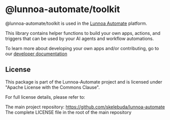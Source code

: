 # @lunnoa-automate/toolkit

@lunnoa-automate/toolkit is used in the [Lunnoa Automate](https://github.com/skelebuda/lunnoa-automate) platform.

This library contains helper functions to build your own apps, actions, and triggers that can be used by your AI agents and workflow automations.

To learn more about developing your own apps and/or contributing, go to our [developer documentation](https://www.lunnoalabs.ch/docs/development)

## License

This package is part of the Lunnoa-Automate project and is licensed under "Apache License with the Commons Clause".

For full license details, please refer to:

The main project repository: https://github.com/skelebuda/lunnoa-automate
The complete LICENSE file in the root of the main repository
